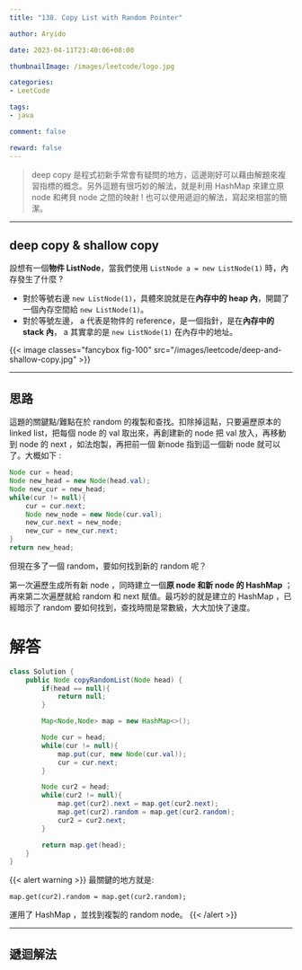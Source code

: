 ```yaml
---
title: "138. Copy List with Random Pointer"

author: Aryido

date: 2023-04-11T23:40:06+08:00

thumbnailImage: /images/leetcode/logo.jpg

categories:
- LeetCode

tags:
- java

comment: false

reward: false
---
```

<!--BODY-->
> deep copy 是程式初新手常會有疑問的地方，這邊剛好可以藉由解題來複習指標的概念。另外這題有很巧妙的解法，就是利用 HashMap 來建立原 node 和拷貝 node 之間的映射 ! 也可以使用遞迴的解法，寫起來相當的簡潔。
<!--more-->

---

## deep copy & shallow copy
設想有一個**物件 ListNode**，當我們使用 ```ListNode a = new ListNode(1)``` 時，內存發生了什麼 ?
- 對於等號右邊 ```new ListNode(1)```，具體來說就是在**內存中的 heap 內**，開闢了一個內存空間給 ```new ListNode(1)```。
- 對於等號左邊， a 代表是物件的 reference，是一個指針，是在**內存中的 stack 內**， a 其實拿的是 ```new ListNode(1)``` 在內存中的地址。

{{< image classes="fancybox fig-100" src="/images/leetcode/deep-and-shallow-copy.jpg" >}}

---

## 思路
這題的關鍵點/難點在於 random 的複製和查找。扣除掉這點，只要遍歷原本的linked list，把每個 node 的 val 取出來，再創建新的 node 把 val 放入，再移動到 node 的 next ，如法炮製，再把前一個 新node 指到這一個新 node 就可以了。大概如下 :
```java
Node cur = head;
Node new_head = new Node(head.val);
Node new_cur = new_head;
while(cur != null){
    cur = cur.next;
    Node new_node = new Node(cur.val);
    new_cur.next = new_node;
    new_cur = new_cur.next;
}
return new_head;
```
但現在多了一個 random，要如何找到新的 random 呢？

第一次遍歷生成所有新 node ，同時建立一個**原 node 和新 node 的 HashMap** ；再來第二次遍歷就給 random 和 next 賦值。最巧妙的就是建立的 HashMap ，已經暗示了 random 要如何找到，查找時間是常數級，大大加快了速度。

# 解答
```java
class Solution {
    public Node copyRandomList(Node head) {
        if(head == null){
            return null;
        }

        Map<Node,Node> map = new HashMap<>();

        Node cur = head;
        while(cur != null){
            map.put(cur, new Node(cur.val));
            cur = cur.next;
        }

        Node cur2 = head;
        while(cur2 != null){
            map.get(cur2).next = map.get(cur2.next);
            map.get(cur2).random = map.get(cur2.random);
            cur2 = cur2.next;
        }

        return map.get(head);
    }
}
```

{{< alert warning >}}
最關鍵的地方就是:
```
map.get(cur2).random = map.get(cur2.random);
```
運用了 HashMap ，並找到複製的 random node。
{{< /alert >}}

---

## 遞迴解法

```java

```